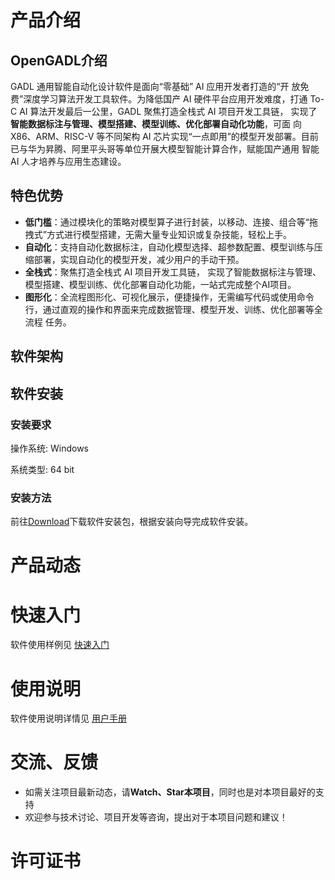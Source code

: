 # 产品介绍

## OpenGADL介绍

GADL 通用智能自动化设计软件是面向“零基础” AI 应用开发者打造的“开 放免费”深度学习算法开发工具软件。为降低国产 AI 硬件平台应用开发难度，打通 To-C AI 算法开发最后一公里，GADL 聚焦打造全栈式 AI 项目开发工具链， 实现了**智能数据标注与管理、模型搭建、模型训练、优化部署自动化功能**，可面 向 X86、ARM、RISC-V 等不同架构 AI 芯片实现“一点即用”的模型开发部署。目前已与华为昇腾、阿里平头哥等单位开展大模型智能计算合作，赋能国产通用 智能 AI 人才培养与应用生态建设。

## 特色优势

- **低门槛**：通过模块化的策略对模型算子进行封装，以移动、连接、组合等“拖拽式”方式进行模型搭建，无需大量专业知识或复杂技能，轻松上手。
- **自动化**：支持自动化数据标注，自动化模型选择、超参数配置、模型训练与压缩部署，实现自动化的模型开发，减少用户的手动干预。
- **全栈式**：聚焦打造全栈式 AI 项目开发工具链， 实现了智能数据标注与管理、模型搭建、模型训练、优化部署自动化功能，一站式完成整个AI项目。
- **图形化**：全流程图形化、可视化展示，便捷操作，无需编写代码或使用命令行，通过直观的操作和界面来完成数据管理、模型开发、训练、优化部署等全流程      任务。

## 软件架构



## 软件安装

### 安装要求

操作系统: Windows 

系统类型: 64 bit

### 安装方法

前往[Download]()下载软件安装包，根据安装向导完成软件安装。

# 产品动态



# 快速入门

软件使用样例见 [快速入门]()

# 使用说明

软件使用说明详情见 [用户手册]()

# 交流、反馈

- 如需关注项目最新动态，请**Watch、Star本项目**，同时也是对本项目最好的支持
- 欢迎参与技术讨论、项目开发等咨询，提出对于本项目问题和建议！

# 许可证书

